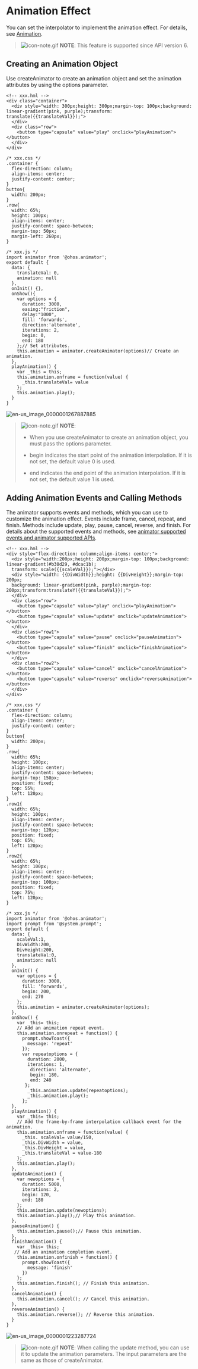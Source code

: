 # Animation Effect


You can set the interpolator to implement the animation effect. For details, see [Animation](../reference/apis/js-apis-basic-features-animator.md).


> ![icon-note.gif](public_sys-resources/icon-note.gif) **NOTE**:
> This feature is supported since API version 6.


## Creating an Animation Object

Use createAnimator to create an animation object and set the animation attributes by using the options parameter.


```
<!-- xxx.hml -->
<div class="container">
  <div style="width: 300px;height: 300px;margin-top: 100px;background: linear-gradient(pink, purple);transform: translate({{translateVal}});">
  </div>
  <div class="row">
    <button type="capsule" value="play" onclick="playAnimation"></button>
  </div>
</div>
```


```
/* xxx.css */
.container {
  flex-direction: column;
  align-items: center;
  justify-content: center;
}
button{
  width: 200px;
}
.row{
  width: 65%;
  height: 100px;
  align-items: center;
  justify-content: space-between;
  margin-top: 50px;
  margin-left: 260px;
}
```


```
/* xxx.js */
import animator from '@ohos.animator';
export default {
  data: {
    translateVal: 0,
    animation: null
  },
  onInit() {},
  onShow(){
    var options = {
      duration: 3000,
      easing:"friction",
      delay:"1000",
      fill: 'forwards',
      direction:'alternate',
      iterations: 2,
      begin: 0,
      end: 180
    };// Set attributes.
    this.animation = animator.createAnimator(options)// Create an animation.
  },
  playAnimation() {
    var _this = this;
    this.animation.onframe = function(value) {
      _this.translateVal= value
    };
    this.animation.play();
  }
}
```

![en-us_image_0000001267887885](figures/en-us_image_0000001267887885.gif)

> ![icon-note.gif](public_sys-resources/icon-note.gif) **NOTE**:
> - When you use createAnimator to create an animation object, you must pass the options parameter.
> 
> - begin indicates the start point of the animation interpolation. If it is not set, the default value 0 is used.
> 
> - end indicates the end point of the animation interpolation. If it is not set, the default value 1 is used.


## Adding Animation Events and Calling Methods

The animator supports events and methods, which you can use to customize the animation effect. Events include frame, cancel, repeat, and finish. Methods include update, play, pause, cancel, reverse, and finish. For details about the supported events and methods, see [animator supported events and animator supported APIs](../reference/apis/js-apis-basic-features-animator.md).


```
<!-- xxx.hml -->
<div style="flex-direction: column;align-items: center;">
  <div style="width:200px;height: 200px;margin-top: 100px;background: linear-gradient(#b30d29, #dcac1b);
  transform: scale({{scaleVal}});"></div>
  <div style="width: {{DivWidth}};height: {{DivHeight}};margin-top: 200px;
  background: linear-gradient(pink, purple);margin-top: 200px;transform:translateY({{translateVal}});">
  </div>
  <div class="row">
    <button type="capsule" value="play" onclick="playAnimation"></button>
    <button type="capsule" value="update" onclick="updateAnimation"></button>
  </div>
  <div class="row1">
    <button type="capsule" value="pause" onclick="pauseAnimation"></button>
    <button type="capsule" value="finish" onclick="finishAnimation"></button>
  </div>
  <div class="row2">
    <button type="capsule" value="cancel" onclick="cancelAnimation"></button>
    <button type="capsule" value="reverse" onclick="reverseAnimation"></button>
  </div>
</div>
```


```
/* xxx.css */
.container {
  flex-direction: column;
  align-items: center;
  justify-content: center;
}
button{
  width: 200px;
}
.row{
  width: 65%;
  height: 100px;
  align-items: center;
  justify-content: space-between;
  margin-top: 150px;
  position: fixed;
  top: 55%;
  left: 120px;
}
.row1{
  width: 65%;
  height: 100px;
  align-items: center;
  justify-content: space-between;
  margin-top: 120px;
  position: fixed;
  top: 65%;
  left: 120px;
}
.row2{
  width: 65%;
  height: 100px;
  align-items: center;
  justify-content: space-between;
  margin-top: 100px;
  position: fixed;
  top: 75%;
  left: 120px;
}
```


```
/* xxx.js */
import animator from '@ohos.animator';
import prompt from '@system.prompt';
export default {
  data: {
    scaleVal:1,
    DivWidth:200,
    DivHeight:200,
    translateVal:0,
    animation: null
  },
  onInit() {
    var options = {
      duration: 3000,
      fill: 'forwards',
      begin: 200,
      end: 270
    };
    this.animation = animator.createAnimator(options);
  },
  onShow() {
    var _this= this;
    // Add an animation repeat event.
    this.animation.onrepeat = function() {
      prompt.showToast({
        message: 'repeat'
      });
      var repeatoptions = {
        duration: 2000,
        iterations: 1,
         direction: 'alternate',
         begin: 180,
         end: 240
       };
        _this.animation.update(repeatoptions);
        _this.animation.play();
      };
  },
  playAnimation() {
    var _this= this;
    // Add the frame-by-frame interpolation callback event for the animation.
    this.animation.onframe = function(value) {
      _this. scaleVal= value/150,
      _this.DivWidth = value,
      _this.DivHeight = value,
      _this.translateVal = value-180
    };
    this.animation.play();
  },
  updateAnimation() {
    var newoptions = {
      duration: 5000,
      iterations: 2,
      begin: 120,
      end: 180
    };
    this.animation.update(newoptions);
    this.animation.play();// Play this animation.
  },
  pauseAnimation() {
    this.animation.pause();// Pause this animation.
  },
  finishAnimation() {
    var _this= this;
   // Add an animation completion event.
    this.animation.onfinish = function() {
      prompt.showToast({
        message: 'finish'
      })
    };
    this.animation.finish(); // Finish this animation.
  },
  cancelAnimation() {
    this.animation.cancel(); // Cancel this animation.
  },
  reverseAnimation() {
    this.animation.reverse(); // Reverse this animation.
  }
}
```

![en-us_image_0000001223287724](figures/en-us_image_0000001223287724.gif)

> ![icon-note.gif](public_sys-resources/icon-note.gif) **NOTE**:
> When calling the update method, you can use it to update the animation parameters. The input parameters are the same as those of createAnimator.
